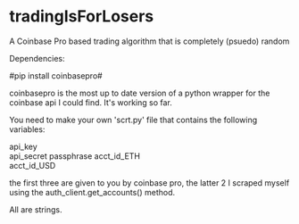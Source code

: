 # tradingIsForLosers
A Coinbase Pro based trading algorithm that is completely (psuedo) random

Dependencies:

#pip install coinbasepro#

coinbasepro is the most up to date version of a python wrapper for the coinbase api I could find. It's working so far.

You need to make your own 'scrt.py' file that contains the following variables:

api_key   
api_secret
passphrase 
acct_id_ETH    
acct_id_USD 

the first three are given to you by coinbase pro,
the latter 2 I scraped myself using the auth_client.get_accounts() method. 

All are strings.